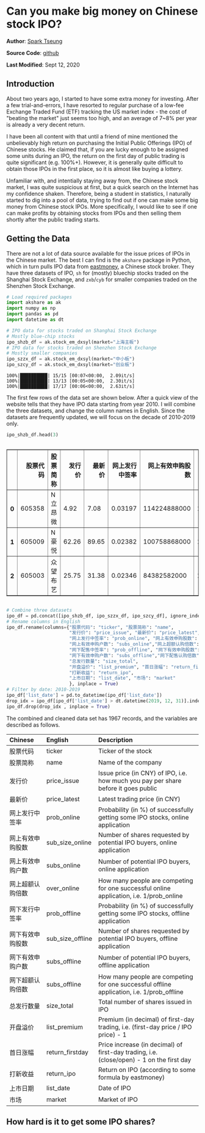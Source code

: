 # Can you make big money on Chinese stock IPO?

**Author**: [Spark Tseung](https://sparktseung.com)

**Source Code**: [github](https://github.com/sparktseung/Chinese-IPO) 

**Last Modified**: Sept 12, 2020

## Introduction

About two years ago, I started to have some extra money for investing. After a few trial-and-errors, I have resorted to regular purchase of a low-fee Exchange Traded Fund (ETF) tracking the US market index - the cost of "beating the market" just seems too high, and an average of 7~8% per year is already a very decent return.

I have been all content with that until a friend of mine mentioned the unbelievably high return on purchasing the Initial Public Offerings (IPO) of Chinese stocks. He claimed that, if you are lucky enough to be assigned some units during an IPO, the return on the first day of public trading is quite significant (e.g. 100%+). However, it is generally quite difficult to obtain those IPOs in the first place, so it is almost like buying a lottery.

Unfamiliar with, and intentially staying away from, the Chinese stock market, I was quite suspicious at first, but a quick search on the Internet has my confidence shaken. Therefore, being a student in statistics, I naturally started to dig into a pool of data, trying to find out if one can make some big money from Chinese stock IPOs. More specifically, I would like to see if one can make profits by obtaining stocks from IPOs and then selling them shortly after the public trading starts.

## Getting the Data

There are not a lot of data source available for the issue prices of IPOs in the Chinese market. The best I can find is the `akshare` package in Python, which in turn pulls IPO data from [eastmoney](http://data.eastmoney.com/xg/xg/dxsyl.html), a Chinese stock broker. They have three datasets of IPO, `sh` for (mostly) bluechip stocks traded on the Shanghai Stock Exchange, and `zxb`/`cyb` for smaller companies traded on the Shenzhen Stock Exchange.


```python
# Load required packages
import akshare as ak
import numpy as np
import pandas as pd
import datetime as dt
```


```python
# IPO data for stocks traded on Shanghai Stock Exchange
# Mostly blue-chip stocks
ipo_shzb_df = ak.stock_em_dxsyl(market="上海主板")
# IPO data for stocks traded on Shenzhen Stock Exchange
# Mostly smaller companies
ipo_szzx_df = ak.stock_em_dxsyl(market="中小板")
ipo_szcy_df = ak.stock_em_dxsyl(market="创业板")
```

    100%|██████████| 15/15 [00:07<00:00,  2.09it/s]
    100%|██████████| 13/13 [00:05<00:00,  2.30it/s]
    100%|██████████| 17/17 [00:06<00:00,  2.63it/s]
    

The first few rows of the data set are shown below. After a quick view of the website tells that they have IPO data starting from year 2010. I will combine the three datasets, and change the column names in English. Since the datasets are frequently updated, we will focus on the decade of 2010-2019 only.


```python
ipo_shzb_df.head(3)
```




<div style="overflow-x:scroll">
<style scoped>
    .dataframe tbody tr th:only-of-type {
        vertical-align: middle;
    }

    .dataframe tbody tr th {
        vertical-align: top;
    }

    .dataframe thead th {
        text-align: right;
    }
</style>
<table border="1" class="dataframe">
  <thead>
    <tr style="text-align: right;">
      <th></th>
      <th>股票代码</th>
      <th>股票简称</th>
      <th>发行价</th>
      <th>最新价</th>
      <th>网上发行中签率</th>
      <th>网上有效申购股数</th>
      <th>网上有效申购户数</th>
      <th>网上超额认购倍数</th>
      <th>网下配售中签率</th>
      <th>网下有效申购股数</th>
      <th>网下有效申购户数</th>
      <th>网下配售认购倍数</th>
      <th>总发行数量</th>
      <th>开盘溢价</th>
      <th>首日涨幅</th>
      <th>打新收益</th>
      <th>上市日期</th>
      <th>市场</th>
    </tr>
  </thead>
  <tbody>
    <tr>
      <th>0</th>
      <td>605358</td>
      <td>N立昂微</td>
      <td>4.92</td>
      <td>7.08</td>
      <td>0.03197</td>
      <td>114224888000</td>
      <td>15990041</td>
      <td>3127.56</td>
      <td>0.00446855</td>
      <td>90812500000</td>
      <td>9112</td>
      <td>22378.63</td>
      <td>40580000</td>
      <td>0.1992</td>
      <td>0.4390</td>
      <td></td>
      <td>2020-09-11</td>
      <td>sh</td>
    </tr>
    <tr>
      <th>1</th>
      <td>605009</td>
      <td>N豪悦</td>
      <td>62.26</td>
      <td>89.65</td>
      <td>0.02382</td>
      <td>100758868000</td>
      <td>15783007</td>
      <td>4197.76</td>
      <td>0.01456494</td>
      <td>18311100000</td>
      <td>9316</td>
      <td>6865.8</td>
      <td>26670000</td>
      <td>0.2000</td>
      <td>0.4399</td>
      <td></td>
      <td>2020-09-11</td>
      <td>sh</td>
    </tr>
    <tr>
      <th>2</th>
      <td>605003</td>
      <td>众望布艺</td>
      <td>25.75</td>
      <td>31.38</td>
      <td>0.02346</td>
      <td>84382582000</td>
      <td>15347203</td>
      <td>4261.75</td>
      <td>0.01675539</td>
      <td>13130100000</td>
      <td>8208</td>
      <td>5968.23</td>
      <td>22000000</td>
      <td>0.4400</td>
      <td>0.4400</td>
      <td>0.01</td>
      <td>2020-09-08</td>
      <td>sh</td>
    </tr>
  </tbody>
</table>
</div>




```python
# Combine three datasets
ipo_df = pd.concat([ipo_shzb_df, ipo_szzx_df, ipo_szcy_df], ignore_index = True, sort = False)
# Rename columns in English
ipo_df.rename(columns={"股票代码": "ticker", "股票简称": "name",
                       "发行价": "price_issue", "最新价": "price_latest",
                       "网上发行中签率": "prob_online", "网上有效申购股数": "sub_size_online",
                       "网上有效申购户数": "subs_online","网上超额认购倍数": "over_online",
                       "网下配售中签率": "prob_offline", "网下有效申购股数": "sub_size_offline",
                       "网下有效申购户数": "subs_offline","网下配售认购倍数": "over_offline",
                       "总发行数量": "size_total", 
                       "开盘溢价": "list_premium", "首日涨幅": "return_firstday", 
                       "打新收益": "return_ipo", 
                       "上市日期": "list_date", "市场": "market"
                       }, inplace = True)
# Filter by date: 2010-2019
ipo_df['list_date'] = pd.to_datetime(ipo_df['list_date'])
drop_idx = ipo_df[ipo_df['list_date'] > dt.datetime(2019, 12, 31)].index
ipo_df.drop(drop_idx , inplace = True)
```

The combined and cleaned data set has 1967 records, and the variables are described as follows.

| Chinese          | English          | Description                                                                               |
|:------------------|:------------------|:-------------------------------------------------------------------------------------------|
| 股票代码         | ticker           | Ticker of the stock                                                                       |
| 股票简称         | name             | Name of the company                                                                       |
| 发行价           | price_issue      | Issue price (in CNY) of IPO, i.e. how much you pay per share before it goes public        |
| 最新价           | price_latest     | Latest trading price (in CNY)                                                             |
| 网上发行中签率   | prob_online      | Probability (in %) of successfully getting some IPO stocks, online application            |
| 网上有效申购股数 | sub_size_online  | Number of shares requested by potential IPO buyers, online application                    |
| 网上有效申购户数 | subs_online      | Number of potential IPO buyers, online application                                        |
| 网上超额认购倍数 | over_online      | How many people are competing for one successful online application, i.e. 1/prob_online   |
| 网下发行中签率   | prob_offline     | Probability (in %) of successfully getting some IPO stocks, offline application           |
| 网下有效申购股数 | sub_size_offline | Number of shares requested by potential IPO buyers, offline application                   |
| 网下有效申购户数 | subs_offline     | Number of potential IPO buyers, offline application                                       |
| 网下超额认购倍数 | subs_offline     | How many people are competing for one successful offline application, i.e. 1/prob_offline |
| 总发行数量       | size_total       | Total number of shares issued in IPO                                                      |
| 开盘溢价         | list_premium     | Premium (in decimal) of first-day trading, i.e. (first-day price / IPO price) - 1         |
| 首日涨幅         | return_firstday  | Price increase (in decimal) of first-day trading, i.e. (close/open) - 1 on the first day  |
| 打新收益         | return_ipo       | Return on IPO (according to some formula by eastmoney)                                    |
| 上市日期         | list_date        | Date of IPO                                                                               |
| 市场             | market           | Market of IPO                                                                             |

## How hard is it to get some IPO shares?
